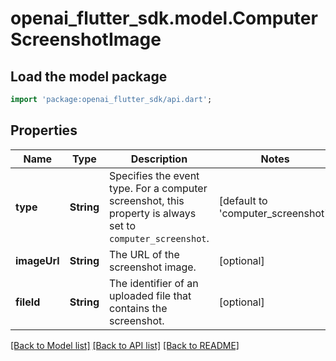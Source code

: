 # openai_flutter_sdk.model.ComputerScreenshotImage

## Load the model package
```dart
import 'package:openai_flutter_sdk/api.dart';
```

## Properties
Name | Type | Description | Notes
------------ | ------------- | ------------- | -------------
**type** | **String** | Specifies the event type. For a computer screenshot, this property is  always set to `computer_screenshot`.  | [default to 'computer_screenshot']
**imageUrl** | **String** | The URL of the screenshot image. | [optional] 
**fileId** | **String** | The identifier of an uploaded file that contains the screenshot. | [optional] 

[[Back to Model list]](../README.md#documentation-for-models) [[Back to API list]](../README.md#documentation-for-api-endpoints) [[Back to README]](../README.md)


